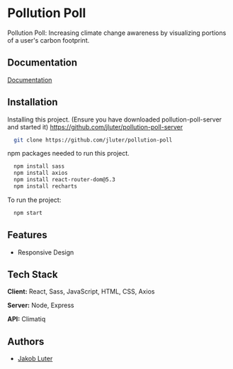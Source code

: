 
# Pollution Poll

Pollution Poll: Increasing climate change awareness by visualizing portions of a user's carbon footprint.

## Documentation

[Documentation](https://linktodocumentation)


## Installation

Installing this project. (Ensure you have downloaded pollution-poll-server and started it)
https://github.com/jluter/pollution-poll-server


```bash
  git clone https://github.com/jluter/pollution-poll
```

npm packages needed to run this project.

```bash
  npm install sass
  npm install axios
  npm install react-router-dom@5.3
  npm install recharts
```

To run the project: 

```bash
  npm start
```


## Features

- Responsive Design


## Tech Stack

**Client:** React, Sass, JavaScript, HTML, CSS, Axios

**Server:** Node, Express

**API:** Climatiq
## Authors

- [Jakob Luter](https://www.linkedin.com/in/jakob-luter/)

